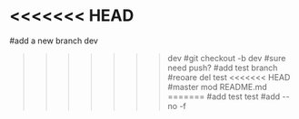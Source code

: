 <<<<<<< HEAD
=======
#add a new branch dev
>>>>>>> dev
#git checkout -b dev
#sure need push?
#add test branch
#reoare del test
<<<<<<< HEAD
#master mod README.md
=======
#add test
>>>>>>> test
#add --no -f
